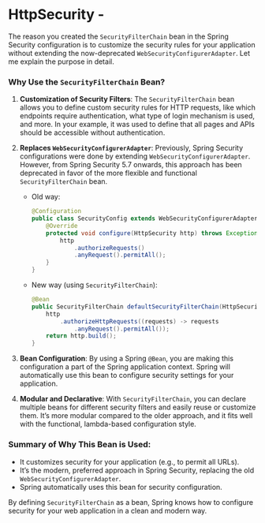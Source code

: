 # HttpSecurity -

The reason you created the `SecurityFilterChain` bean in the Spring Security configuration is to customize the security rules for your application without extending the now-deprecated `WebSecurityConfigurerAdapter`. Let me explain the purpose in detail.

### Why Use the `SecurityFilterChain` Bean?

1. **Customization of Security Filters**: The `SecurityFilterChain` bean allows you to define custom security rules for HTTP requests, like which endpoints require authentication, what type of login mechanism is used, and more. In your example, it was used to define that all pages and APIs should be accessible without authentication.

2. **Replaces `WebSecurityConfigurerAdapter`**: Previously, Spring Security configurations were done by extending `WebSecurityConfigurerAdapter`. However, from Spring Security 5.7 onwards, this approach has been deprecated in favor of the more flexible and functional `SecurityFilterChain` bean.

   - Old way:
     ```java
     @Configuration
     public class SecurityConfig extends WebSecurityConfigurerAdapter {
         @Override
         protected void configure(HttpSecurity http) throws Exception {
             http
                 .authorizeRequests()
                 .anyRequest().permitAll();
         }
     }
     ```

   - New way (using `SecurityFilterChain`):
     ```java
     @Bean
     public SecurityFilterChain defaultSecurityFilterChain(HttpSecurity http) throws Exception {
         http
             .authorizeHttpRequests((requests) -> requests
                 .anyRequest().permitAll());
         return http.build();
     }
     ```

3. **Bean Configuration**: By using a Spring `@Bean`, you are making this configuration a part of the Spring application context. Spring will automatically use this bean to configure security settings for your application.

4. **Modular and Declarative**: With `SecurityFilterChain`, you can declare multiple beans for different security filters and easily reuse or customize them. It’s more modular compared to the older approach, and it fits well with the functional, lambda-based configuration style.

### Summary of Why This Bean is Used:
- It customizes security for your application (e.g., to permit all URLs).
- It’s the modern, preferred approach in Spring Security, replacing the old `WebSecurityConfigurerAdapter`.
- Spring automatically uses this bean for security configuration.

By defining `SecurityFilterChain` as a bean, Spring knows how to configure security for your web application in a clean and modern way.